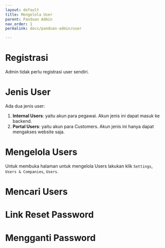 ```yaml
---
layout: default
title: Mengelola User
parent: Panduan Admin
nav_order: 1
permalink: docs/panduan-admin/user

---
```


# Registrasi
Admin tidak perlu registrasi user sendiri.

# Jenis User
Ada dua jenis user:
1. **Internal Users**: yaitu akun para pegawai. Akun jenis ini dapat masuk ke backend.
2. **Portal Users**: yaitu akun para Customers. Akun jenis ini hanya dapat mengakses website saja.

# Mengelola Users
Untuk membuka halaman untuk mengelola Users lakukan klik `Settings`, `Users & Companies`, `Users`. 

# Mencari Users

# Link Reset Password

# Mengganti Password
